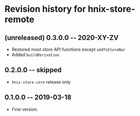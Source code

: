 # Revision history for hnix-store-remote

## (unreleased) 0.3.0.0 -- 2020-XY-ZV

* Restored most store API functions except `addToStoreNar`
* Added `buildDerivation`

## 0.2.0.0 -- skipped

* `hnix-store-core` release only

## 0.1.0.0  -- 2019-03-18

* First version.
